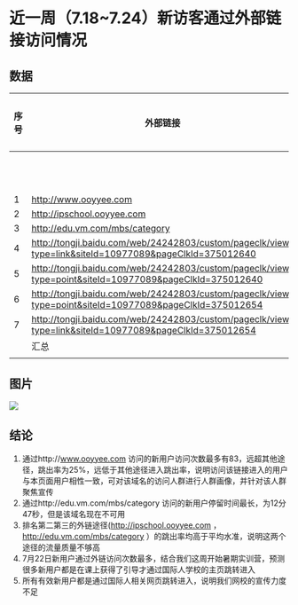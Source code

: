 # 近一周（7.18~7.24）新访客通过外部链接访问情况


## 数据


| 序号  | 外部链接                                                                                                      | 网站数据 |     |      | 流量质量    |         |
| --- | --------------------------------------------------------------------------------------------------------- | ---- | --- | ---- | ------- | ------- |
|     |                                                                                                           | PV   | UV  | IP地址 | 跳出率     | 平均访问时长  |
| 1   | http://www.ooyyee.com                                                                                     | 83   | 5   | 5    | 25%     | 0:03:02 |
| 2   | http://ipschool.ooyyee.com                                                                                | 19   | 4   | 4    | 66.67%  | 0:05:56 |
| 3   | http://edu.vm.com/mbs/category                                                                            | 6    | 1   | 2    | 66.67%  | 0:12:47 |
| 4   | http://tongji.baidu.com/web/24242803/custom/pageclk/view?type=link&siteId=10977089&pageClkId=375012640    | 5    | 1   | 2    | 33.33%  | 0:00:40 |
| 5   | http://tongji.baidu.com/web/24242803/custom/pageclk/view?type=point&siteId=10977089&pageClkId=375012640   | 2    | 1   | 1    | 100%    | 0:00:08 |
| 6   | http://tongji.baidu.com/web/24242803/custom/pageclk/view?type=point&siteId=10977089&pageClkId=375012654   | 1    | 1   | 1    | 100%    | 0:00:21 |
| 7   | http://tongji.baidu.com/web/24242803/custom/pageclk/view?type=link&siteId=10977089&pageClkId=375012654    | 1    | 1   | 1    | 0%      | 0:00:00 |
|     | 汇总                                                                                                        | 117  | 14  | 16   | 50%     | 0:04:09 |
|     |                                                                                                           |      |     |      |         |         |


## 图片


![](http://ww1.sinaimg.cn/mw690/006oEUd7ly1fhv2t66fnqj30vd07kq3f.jpg)


## 结论


1. 通过http://www.ooyyee.com 访问的新用户访问次数最多有83，远超其他途径，跳出率为25%，远低于其他途径进入跳出率，说明访问该链接进入的用户与本页面用户相性一致，可对该域名的访问人群进行人群画像，并针对该人群聚焦宣传
2. 通过http://edu.vm.com/mbs/category 访问的新用户停留时间最长，为12分47秒，但是该域名现在不可用
3. 排名第二第三的外链途径(http://ipschool.ooyyee.com ，http://edu.vm.com/mbs/category ）的跳出率均高于平均水准，说明这两个途径的流量质量不够高
4. 7月22日新用户通过外链访问次数最多，结合我们这周开始暑期实训营，预测很多新用户都是在课上获得了引导才通过国际人学校的主页跳转进入
5. 所有有效新用户都是通过国际人相关网页跳转进入，说明我们网校的宣传力度不足
